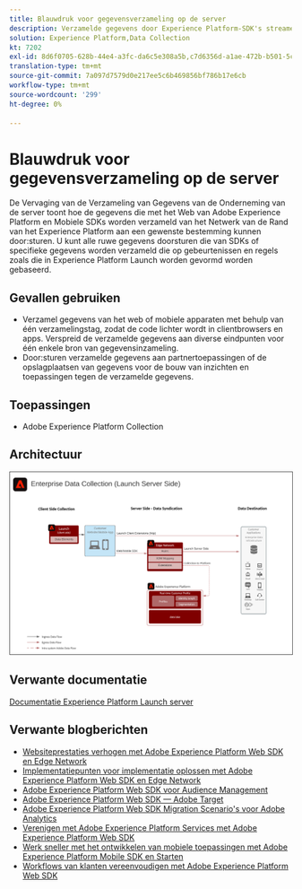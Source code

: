 ```yaml
---
title: Blauwdruk voor gegevensverzameling op de server
description: Verzamelde gegevens door Experience Platform-SDK's streamen naar doelen
solution: Experience Platform,Data Collection
kt: 7202
exl-id: 8d6f0705-628b-44e4-a3fc-da6c5e308a5b,c7d6356d-a1ae-472b-b501-5c736e990252
translation-type: tm+mt
source-git-commit: 7a097d7579d0e217ee5c6b469856bf786b17e6cb
workflow-type: tm+mt
source-wordcount: '299'
ht-degree: 0%

---
```


# Blauwdruk voor gegevensverzameling op de server

De Vervaging van de Verzameling van Gegevens van de Onderneming van de server toont hoe de gegevens die met het Web van Adobe Experience Platform en Mobiele SDKs worden verzameld van het Netwerk van de Rand van het Experience Platform aan een gewenste bestemming kunnen door:sturen. U kunt alle ruwe gegevens doorsturen die van SDKs of specifieke gegevens worden verzameld die op gebeurtenissen en regels zoals die in Experience Platform Launch worden gevormd worden gebaseerd.

## Gevallen gebruiken

* Verzamel gegevens van het web of mobiele apparaten met behulp van één verzamelingstag, zodat de code lichter wordt in clientbrowsers en apps. Verspreid de verzamelde gegevens aan diverse eindpunten voor één enkele bron van gegevensinzameling.
* Door:sturen verzamelde gegevens aan partnertoepassingen of de opslagplaatsen van gegevens voor de bouw van inzichten en toepassingen tegen de verzamelde gegevens.

## Toepassingen

* Adobe Experience Platform Collection

## Architectuur

<img src="assets/entcollect.svg" alt="Referentiearchitectuur voor gegevensverzameling op bedrijfsniveau" style="border:1px solid #4a4a4a" />

## Verwante documentatie

[Documentatie Experience Platform Launch server](https://experienceleague.adobe.com/docs/launch/using/server-side-info/server-side-overview.html?lang=en#server-side-info)

## Verwante blogberichten

* [Websiteprestaties verhogen met Adobe Experience Platform Web SDK en Edge Network](https://medium.com/adobetech/boosting-website-performance-with-adobe-experience-platform-web-sdk-and-edge-network-329fcf70fdf9)
* [Implementatiepunten voor implementatie oplossen met Adobe Experience Platform Web SDK en Edge Network](https://medium.com/adobetech/solving-implementation-pain-points-with-adobe-experience-platform-web-sdk-and-edge-network-880b635e6819)
* [Adobe Experience Platform Web SDK voor Audience Management](https://medium.com/adobetech/adobe-experience-platform-web-sdk-for-audience-management-751fa6d063bc)
* [Adobe Experience Platform Web SDK — Adobe Target](https://medium.com/adobetech/adobe-experience-platform-web-sdk-adobe-target-9b9f621d271)
* [Adobe Experience Platform Web SDK Migration Scenario&#39;s voor Adobe Analytics](https://medium.com/adobetech/adobe-experience-platform-web-sdk-migration-scenarios-for-adobe-analytics-91c255ec82b0)
* [Verenigen met Adobe Experience Platform Services met Adobe Experience Platform Web SDK](https://medium.com/adobetech/unify-your-adobe-experience-platform-services-with-adobe-experience-platform-web-sdk-75cf6851a9fc)
* [Werk sneller met het ontwikkelen van mobiele toepassingen met Adobe Experience Platform Mobile SDK en Starten](https://medium.com/adobetech/accelerate-your-mobile-application-development-with-adobe-experience-platform-mobile-sdk-and-launch-ed023536d611)
* [Workflows van klanten vereenvoudigen met Adobe Experience Platform Web SDK](https://medium.com/adobetech/simplifying-customer-workflows-with-adobe-experience-platform-web-sdk-4e54fe134f4a)
